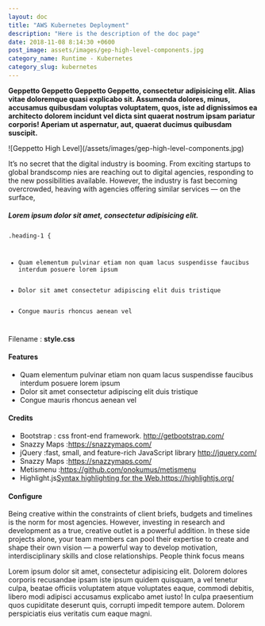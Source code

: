 ```yaml
---
layout: doc
title: "AWS Kubernetes Deployment"
description: "Here is the description of the doc page"
date: 2018-11-08 8:14:30 +0600
post_image: assets/images/gep-high-level-components.jpg
category_name: Runtime - Kubernetes
category_slug: kubernetes
---
```

<b>Geppetto Geppetto Geppetto Geppetto, consectetur adipisicing elit. Alias vitae doloremque quasi explicabo sit. Assumenda dolores, minus, accusamus quibusdam voluptas voluptatem, quos, iste ad dignissimos ea architecto dolorem incidunt vel dicta sint quaerat nostrum ipsam pariatur corporis! Aperiam ut aspernatur, aut, quaerat ducimus quibusdam suscipit.</b>

<div>![Geppetto High Level](/assets/images/gep-high-level-components.jpg)</div>

<p>It’s no secret that the digital industry is booming. From exciting startups to global brandscomp nies are reaching out to digital agencies, responding to the new possibilities available. However, the industry is fast becoming overcrowded, heaving with agencies offering similar services — on the surface, </p>
 <h5>Lorem ipsum dolor sit amet, consectetur adipisicing elit.</h5>
<pre><code class="language-html">.heading-1 {
<ul class="unorder-list">
    <li>Quam elementum pulvinar etiam non quam lacus suspendisse faucibus interdum posuere lorem ipsum</li>
    <li>Dolor sit amet consectetur adipiscing elit duis tristique </li>
    <li>Congue mauris rhoncus aenean vel </li>
</ul></code></pre>
<p>Filename : <strong>style.css</strong></p>
<h4 class="heading-4">Features 
</h4>
<ul class="unorder-list">
    <li>Quam elementum pulvinar etiam non quam lacus suspendisse faucibus interdum posuere lorem ipsum</li>
    <li>Dolor sit amet consectetur adipiscing elit duis tristique </li>
    <li>Congue mauris rhoncus aenean vel </li>
</ul>
<h4 class="heading-4">Credits</h4>
<ul class="order-list">
    <li>Bootstrap : css front-end framework. <a href="#">http://getbootstrap.com/</a></li>
    <li>Snazzy Maps :<a href="#">https://snazzymaps.com/</a></li>
    <li>jQuery :fast, small, and feature-rich JavaScript library <a href="#">http://jquery.com/</a></li>
    <li>Snazzy Maps :<a href="#">https://snazzymaps.com/</a></li>
    <li>Metismenu :<a href="#">https://github.com/onokumus/metismenu</a></li>
    <li>Highlight.js<a href="#">Syntax highlighting for the Web.https://highlightjs.org/</a></li>
</ul>
<h4 class="heading-4">Configure</h4>
<p>Being creative within the constraints of client briefs, budgets and timelines is the norm for most agencies. However, investing in research and development as a true, creative outlet is a powerful addition. In these side projects alone, your team members can pool their expertise to create and shape their own vision — a powerful way to develop motivation, interdisciplinary skills and close relationships. People think focus means
</p>
<p>Lorem ipsum dolor sit amet, consectetur adipisicing elit. Dolorem dolores corporis recusandae ipsam iste ipsum quidem quisquam, a vel tenetur culpa, beatae officiis voluptatem atque voluptates eaque, commodi debitis, libero modi adipisci accusamus explicabo amet iusto! In culpa praesentium quos cupiditate deserunt quis, corrupti impedit tempore autem. Dolorem perspiciatis eius veritatis cum eaque magni.</p>